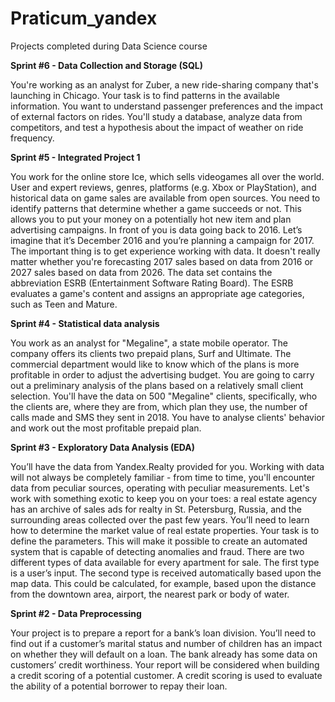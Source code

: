 # Praticum_yandex
Projects completed during Data Science course

**Sprint #6 - Data Collection and Storage (SQL)**

You're working as an analyst for Zuber, a new ride-sharing company that's launching in Chicago. Your task is to find patterns in the available information. You want to understand passenger preferences and the impact of external factors on rides. You'll study a database, analyze data from competitors, and test a hypothesis about the impact of weather on ride frequency.

**Sprint #5 - Integrated Project 1**

You work for the online store Ice, which sells videogames all over the world. User and expert reviews, genres, platforms (e.g. Xbox or PlayStation), and historical data on game sales are available from open sources. You need to identify patterns that determine whether a game succeeds or not. This allows you to put your money on a potentially hot new item and plan advertising campaigns. In front of you is data going back to 2016. Let’s imagine that it’s December 2016 and you’re planning a campaign for 2017. The important thing is to get experience working with data. It doesn't really matter whether you're forecasting 2017 sales based on data from 2016 or 2027 sales based on data from 2026. The data set contains the abbreviation ESRB (Entertainment Software Rating Board). The ESRB evaluates a game's content and assigns an appropriate age categories, such as Teen and Mature.

**Sprint #4 - Statistical data analysis**

You work as an analyst for "Megaline", a state mobile operator. The company offers its clients two prepaid plans, Surf and Ultimate. The commercial department would like to know which of the plans is more profitable in order to adjust the advertising budget. You are going to carry out a preliminary analysis of the plans based on a relatively small client selection. You'll have the data on 500 "Megaline" clients, specifically, who the clients are, where they are from, which plan they use, the number of calls made and SMS they sent in 2018. You have to analyse clients' behavior and work out the most profitable prepaid plan.

**Sprint #3 - Exploratory Data Analysis (EDA)**

You’ll have the data from Yandex.Realty provided for you. Working with data will not always be completely familiar - from time to time, you'll encounter data from peculiar sources, operating with peculiar measurements. Let's work with something exotic to keep you on your toes: a real estate agency has an archive of sales ads for realty in St. Petersburg, Russia, and the surrounding areas collected over the past few years. You’ll need to learn how to determine the market value of real estate properties. Your task is to define the parameters. This will make it possible to create an automated system that is capable of detecting anomalies and fraud. There are two different types of data available for every apartment for sale. The first type is a user’s input. The second type is received automatically based upon the map data. This could be calculated, for example, based upon the distance from the downtown area, airport, the nearest park or body of water.

**Sprint #2 - Data Preprocessing**

Your project is to prepare a report for a bank’s loan division. You’ll need to find out if a customer’s marital status and number of children has an impact on whether they will default on a loan. The bank already has some data on customers’ credit worthiness. Your report will be considered when building a credit scoring of a potential customer. A credit scoring is used to evaluate the ability of a potential borrower to repay their loan.

